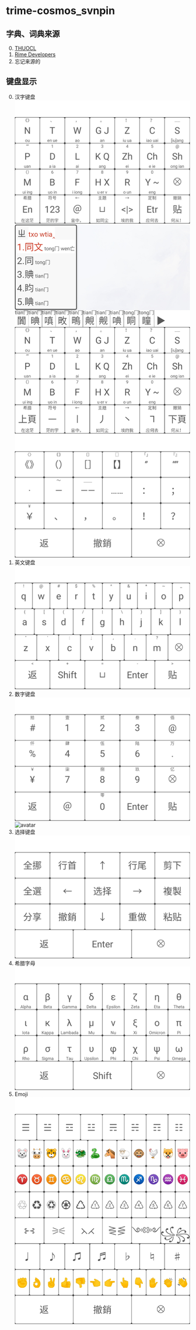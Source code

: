 # trime-cosmos_svnpin

## 字典、词典来源
0. [THUOCL](thuocl.thunlp.org)
0. [Rime Developers](rime.im)
0. 忘记来源的

## 键盘显示

0. 汉字键盘
    ![avatar](example/双拼.jpg)
    ![avatar](example/输入.jpg)
    ![avatar](example/标点.jpg)
0. 英文键盘
    ![avatar](example/英文.jpg)
0. 数字键盘
    ![avatar](example/数字.jpg)
    ![avatar](example/符号.jpg)
0. 选择键盘
    ![avatar](example/选择.jpg)
0. 希腊字母
    ![avatar](example/希腊.jpg)
0. Emoji
    ![avatar](example/emoji.jpg)
